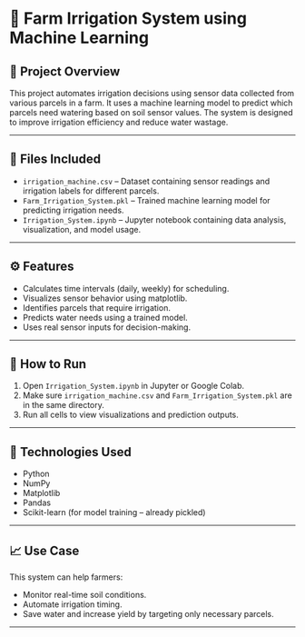 # 🌾 Farm Irrigation System using Machine Learning

## 📌 Project Overview

This project automates irrigation decisions using sensor data collected from various parcels in a farm. It uses a machine learning model to predict which parcels need watering based on soil sensor values. The system is designed to improve irrigation efficiency and reduce water wastage.

---

## 📂 Files Included

* `irrigation_machine.csv` – Dataset containing sensor readings and irrigation labels for different parcels.
* `Farm_Irrigation_System.pkl` – Trained machine learning model for predicting irrigation needs.
* `Irrigation_System.ipynb` – Jupyter notebook containing data analysis, visualization, and model usage.

---

## ⚙️ Features

* Calculates time intervals (daily, weekly) for scheduling.
* Visualizes sensor behavior using matplotlib.
* Identifies parcels that require irrigation.
* Predicts water needs using a trained model.
* Uses real sensor inputs for decision-making.

---

## 🚀 How to Run

1. Open `Irrigation_System.ipynb` in Jupyter or Google Colab.
2. Make sure `irrigation_machine.csv` and `Farm_Irrigation_System.pkl` are in the same directory.
3. Run all cells to view visualizations and prediction outputs.

---

## 🧠 Technologies Used

* Python
* NumPy
* Matplotlib
* Pandas
* Scikit-learn (for model training – already pickled)

---

## 📈 Use Case

This system can help farmers:

* Monitor real-time soil conditions.
* Automate irrigation timing.
* Save water and increase yield by targeting only necessary parcels.

---
